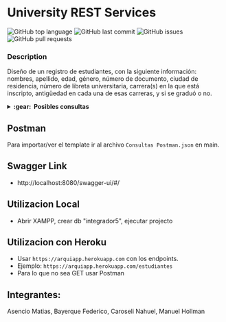 # University REST Services

![GitHub top language](https://img.shields.io/github/languages/top/FedeBayer/collegeRestServices?style=for-the-badge)
![GitHub last commit](https://img.shields.io/github/last-commit/FedeBayer/collegeRestServices?style=for-the-badge)
![GitHub issues](https://img.shields.io/github/issues/FedeBayer/collegeRestServices?style=for-the-badge)
![GitHub pull requests](https://img.shields.io/github/issues-pr/FedeBayer/collegeRestServices?style=for-the-badge)


### Description

Diseño de un registro de estudiantes, con la siguiente información: nombres, apellido, edad, género, número de documento, ciudad de residencia, número de libreta universitaria, carrera(s) en la que está inscripto, antigüedad en cada una de esas carreras, y si se graduó o no.

<details close="true">
  <summary><b>:gear: &nbsp;Posibles consultas</b></summary>
  
  
<br/>  
  
- dar de alta un estudiante
- matricular un estudiante en una carrera
- recuperar todos los estudiantes, y especificar algún criterio de ordenamiento simple.
- recuperar un estudiante, en base a su número de libreta universitaria.
- recuperar todos los estudiantes, en base a su género.
- recuperar las carreras con estudiantes inscriptos, y ordenar por cantidad de inscriptos.
- recuperar los estudiantes de una determinada carrera, filtrado por ciudad de residencia.
- generar un reporte de las carreras, que para cada carrera incluya información de los inscriptos y egresados por año. Se deben ordenar las carreras alfabéticamente, y presentar los años de manera cronológica.
  
</details>


## Postman

Para importar/ver el template ir al archivo `Consultas Postman.json` en main.


## Swagger Link
- http://localhost:8080/swagger-ui/#/

## Utilizacion Local
- Abrir XAMPP, crear db "integrador5", ejecutar projecto 

## Utilizacion con Heroku
- Usar `https://arquiapp.herokuapp.com` con los endpoints.
- Ejemplo: `https://arquiapp.herokuapp.com/estudiantes`
- Para lo que no sea GET usar Postman

## Integrantes:

Asencio Matias,
Bayerque Federico,
Caroseli Nahuel,
Manuel Hollman

